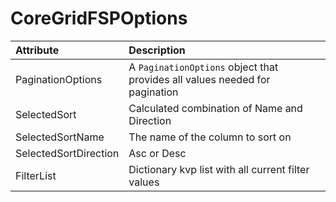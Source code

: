 ﻿# CoreGridFSPOptions


| Attribute | Description |
|:--|:--|
|PaginationOptions | A `PaginationOptions` object that provides all values needed for pagination |
| SelectedSort | Calculated combination of Name and Direction |
| SelectedSortName | The name of the column to sort on |
| SelectedSortDirection | Asc or Desc |
| FilterList | Dictionary kvp list with all current filter values | 

